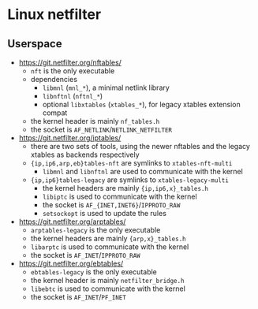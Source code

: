 Linux netfilter
===============

## Userspace

- <https://git.netfilter.org/nftables/>
  - `nft` is the only executable
  - dependencies
    - `libmnl` (`mnl_*`), a minimal netlink library
    - `libnftnl` (`nftnl_*`)
    - optional `libxtables` (`xtables_*`), for legacy xtables extension compat
  - the kernel header is mainly `nf_tables.h`
  - the socket is `AF_NETLINK`/`NETLINK_NETFILTER`
- <https://git.netfilter.org/iptables/>
  - there are two sets of tools, using the newer nftables and the legacy
    xtables as backends respectively
  - `{ip,ip6,arp,eb}tables-nft` are symlinks to `xtables-nft-multi`
    - `libmnl` and `libnftnl` are used to communicate with the kernel
  - `{ip,ip6}tables-legacy` are symlinks to `xtables-legacy-multi`
    - the kernel headers are mainly `{ip,ip6,x}_tables.h`
    - `libiptc` is used to communicate with the kernel
    - the socket is `AF_{INET,INET6}`/`IPPROTO_RAW`
    - `setsockopt` is used to update the rules
- <https://git.netfilter.org/arptables/>
  - `arptables-legacy` is the only executable
  - the kernel headers are mainly `{arp,x}_tables.h`
  - `libarptc` is used to communicate with the kernel
  - the socket is `AF_INET`/`IPPROTO_RAW`
- <https://git.netfilter.org/ebtables/>
  - `ebtables-legacy` is the only executable
  - the kernel header is mainly `netfilter_bridge.h`
  - `libebtc` is used to communicate with the kernel
  - the socket is `AF_INET`/`PF_INET`
